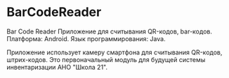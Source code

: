 # BarCodeReader
Bar Code Reader
Приложение для считывания QR-кодов, bar-кодов.
Платформа: Android.
Язык программирования: Java.

Приложение использует камеру смартфона для считывания QR-кодов, штрих-кодов. 
Это первоначальный модуль для будущей системы инвентаризации АНО "Школа 21".
